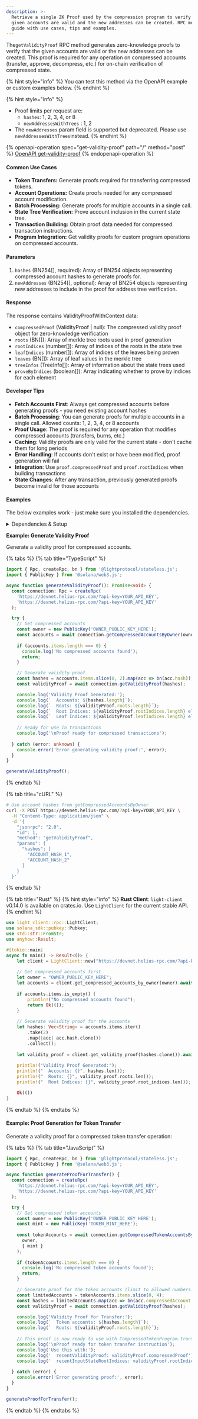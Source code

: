 ```yaml
---
description: >-
  Retrieve a single ZK Proof used by the compression program to verify that the
  given accounts are valid and the new addresses can be created. RPC method
  guide with use cases, tips and examples.
---
```



The`getValidityProof` RPC method generates zero-knowledge proofs to verify that the given accounts are valid or the new addresses can be created. This proof is required for any operation on compressed accounts (transfer, approve, decompress, etc.) for on-chain verification of compressed state.

{% hint style="info" %}
You can test this method via the OpenAPI example or custom examples below.
{% endhint %}

{% hint style="info" %}
* Proof limits per request are:
  * `hashes`: 1, 2, 3, 4, or 8
  * `newAddressesWithTrees` : 1, 2
* The `newAddresses` param field is supported but deprecated. Please use `newAddressesWithTrees`instead.
{% endhint %}

{% openapi-operation spec="get-validity-proof" path="/" method="post" %}
[OpenAPI get-validity-proof](https://raw.githubusercontent.com/helius-labs/photon/refs/heads/main/src/openapi/specs/getValidityProof.yaml)
{% endopenapi-operation %}

#### Common Use Cases

* **Token Transfers:** Generate proofs required for transferring compressed tokens.
* **Account Operations:** Create proofs needed for any compressed account modification.
* **Batch Processing:** Generate proofs for multiple accounts in a single call.
* **State Tree Verification:** Prove account inclusion in the current state tree.
* **Transaction Building:** Obtain proof data needed for compressed transaction instructions.
* **Program Integration:** Get validity proofs for custom program operations on compressed accounts.

#### Parameters

1. `hashes` (BN254\[], required): Array of BN254 objects representing compressed account hashes to generate proofs for.
2. `newAddresses` (BN254\[], optional): Array of BN254 objects representing new addresses to include in the proof for address tree verification.

#### Response

The response contains ValidityProofWithContext data:

* `compressedProof` (ValidityProof | null): The compressed validity proof object for zero-knowledge verification
* `roots` (BN\[]): Array of merkle tree roots used in proof generation
* `rootIndices` (number\[]): Array of indices of the roots in the state tree
* `leafIndices` (number\[]): Array of indices of the leaves being proven
* `leaves` (BN\[]): Array of leaf values in the merkle tree
* `treeInfos` (TreeInfo\[]): Array of information about the state trees used
* `proveByIndices` (boolean\[]): Array indicating whether to prove by indices for each element

#### Developer Tips

* **Fetch Accounts First**: Always get compressed accounts before generating proofs - you need existing account hashes
* **Batch Processing**: You can generate proofs for multiple accounts in a single call. Allowed counts: 1, 2, 3, 4, or 8 accounts
* **Proof Usage**: The proof is required for any operation that modifies compressed accounts (transfers, burns, etc.)
* **Caching**: Validity proofs are only valid for the current state - don't cache them for long periods
* **Error Handling**: If accounts don't exist or have been modified, proof generation will fail
* **Integration**: Use `proof.compressedProof` and `proof.rootIndices` when building transactions
* **State Changes**: After any transaction, previously generated proofs become invalid for those accounts

#### Examples

The below examples work - just make sure you installed the dependencies.

<details>

<summary>Dependencies &#x26; Setup</summary>

```bash
npm install @lightprotocol/stateless.js @solana/web3.js
```

</details>

**Example: Generate Validity Proof**

Generate a validity proof for compressed accounts.

{% tabs %}
{% tab title="TypeScript" %}
```typescript
import { Rpc, createRpc, bn } from '@lightprotocol/stateless.js';
import { PublicKey } from '@solana/web3.js';

async function generateValidityProof(): Promise<void> {
  const connection: Rpc = createRpc(
    'https://devnet.helius-rpc.com/?api-key=YOUR_API_KEY',
    'https://devnet.helius-rpc.com/?api-key=YOUR_API_KEY'
  );

  try {
    // Get compressed accounts
    const owner = new PublicKey('OWNER_PUBLIC_KEY_HERE');
    const accounts = await connection.getCompressedAccountsByOwner(owner);
    
    if (accounts.items.length === 0) {
      console.log('No compressed accounts found');
      return;
    }

    // Generate validity proof
    const hashes = accounts.items.slice(0, 2).map(acc => bn(acc.hash));
    const validityProof = await connection.getValidityProof(hashes);

    console.log('Validity Proof Generated:');
    console.log(`  Accounts: ${hashes.length}`);
    console.log(`  Roots: ${validityProof.roots.length}`);
    console.log(`  Root Indices: ${validityProof.rootIndices.length} elements`);
    console.log(`  Leaf Indices: ${validityProof.leafIndices.length} elements`);
    
    // Ready for use in transactions
    console.log('\nProof ready for compressed transactions');
    
  } catch (error: unknown) {
    console.error('Error generating validity proof:', error);
  }
}

generateValidityProof();
```
{% endtab %}

{% tab title="cURL" %}
```bash
# Use account hashes from getCompressedAccountsByOwner
curl -X POST https://devnet.helius-rpc.com/?api-key=YOUR_API_KEY \
  -H "Content-Type: application/json" \
  -d '{
    "jsonrpc": "2.0",
    "id": 1,
    "method": "getValidityProof",
    "params": {
      "hashes": [
        "ACCOUNT_HASH_1",
        "ACCOUNT_HASH_2"
      ]
    }
  }'
```
{% endtab %}

{% tab title="Rust" %}
{% hint style="info" %}
**Rust Client**: `light-client` v0.14.0 is available on crates.io. Use `LightClient` for the current stable API.
{% endhint %}

```rust
use light_client::rpc::LightClient;
use solana_sdk::pubkey::Pubkey;
use std::str::FromStr;
use anyhow::Result;

#[tokio::main]
async fn main() -> Result<()> {
    let client = LightClient::new("https://devnet.helius-rpc.com/?api-key=YOUR_API_KEY".to_string()).await?;
    
    // Get compressed accounts first
    let owner = "OWNER_PUBLIC_KEY_HERE";
    let accounts = client.get_compressed_accounts_by_owner(owner).await?;
    
    if accounts.items.is_empty() {
        println!("No compressed accounts found");
        return Ok(());
    }
    
    // Generate validity proof for the accounts
    let hashes: Vec<String> = accounts.items.iter()
        .take(2)
        .map(|acc| acc.hash.clone())
        .collect();
    
    let validity_proof = client.get_validity_proof(hashes.clone()).await?;
    
    println!("Validity Proof Generated:");
    println!("  Accounts: {}", hashes.len());
    println!("  Roots: {}", validity_proof.roots.len());
    println!("  Root Indices: {}", validity_proof.root_indices.len());

    Ok(())
}
```
{% endtab %}
{% endtabs %}

#### Example: Proof Generation for Token Transfer

Generate a validity proof for a compressed token transfer operation:

{% tabs %}
{% tab title="JavaScript" %}
```javascript
import { Rpc, createRpc, bn } from '@lightprotocol/stateless.js';
import { PublicKey } from '@solana/web3.js';

async function generateProofForTransfer() {
  const connection = createRpc(
    'https://devnet.helius-rpc.com/?api-key=YOUR_API_KEY',
    'https://devnet.helius-rpc.com/?api-key=YOUR_API_KEY'
  );

  try {
    // Get compressed token accounts
    const owner = new PublicKey('OWNER_PUBLIC_KEY_HERE');
    const mint = new PublicKey('TOKEN_MINT_HERE');
    
    const tokenAccounts = await connection.getCompressedTokenAccountsByOwner(
      owner,
      { mint }
    );
    
    if (tokenAccounts.items.length === 0) {
      console.log('No compressed token accounts found');
      return;
    }

    // Generate proof for the token accounts (limit to allowed numbers: 1, 2, 3, 4, or 8)
    const limitedAccounts = tokenAccounts.items.slice(0, 4);
    const hashes = limitedAccounts.map(acc => bn(acc.compressedAccount.hash));
    const validityProof = await connection.getValidityProof(hashes);

    console.log('Validity Proof for Transfer:');
    console.log(`  Token accounts: ${hashes.length}`);
    console.log(`  Roots: ${validityProof.roots.length}`);
    
    // This proof is now ready to use with CompressedTokenProgram.transfer()
    console.log('\nProof ready for token transfer instruction');
    console.log('Use this with:');
    console.log('  recentValidityProof: validityProof.compressedProof');
    console.log('  recentInputStateRootIndices: validityProof.rootIndices');
    
  } catch (error) {
    console.error('Error generating proof:', error);
  }
}

generateProofForTransfer();
```
{% endtab %}
{% endtabs %}

